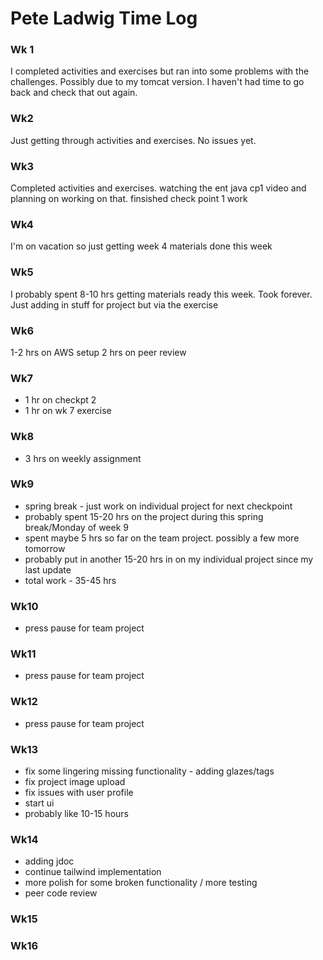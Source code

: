 # Pete Ladwig Time Log

### Wk 1

I completed activities and exercises but ran into some problems with the challenges. Possibly due to my tomcat version. 
I haven't had time to go back and check that out again.

### Wk2

Just getting through activities and exercises. No issues yet.

### Wk3

Completed activities and exercises. watching the ent java cp1 video and planning on working on that. finsished check point 1 work

### Wk4

I'm on vacation so just getting week 4 materials done this week


### Wk5

I probably spent 8-10 hrs getting materials ready this week. Took forever. Just adding in stuff for project but via the exercise

### Wk6

1-2 hrs on AWS setup
2 hrs on peer review

### Wk7
- 1 hr on checkpt 2
- 1 hr on wk 7 exercise

### Wk8

- 3 hrs on weekly assignment

### Wk9

- spring break - just work on individual project for next checkpoint 
- probably spent 15-20 hrs on the project during this spring break/Monday of week 9
- spent maybe 5 hrs so far on the team project. possibly a few more tomorrow
- probably put in another 15-20 hrs in on my individual project since my last update
- total work - 35-45 hrs

### Wk10

- press pause for team project

### Wk11

- press pause for team project

### Wk12

- press pause for team project

### Wk13

- fix some lingering missing functionality - adding glazes/tags
- fix project image upload
- fix issues with user profile
- start ui 
- probably like 10-15 hours

### Wk14

- adding jdoc
- continue tailwind implementation
- more polish for some broken functionality / more testing
- peer code review

### Wk15
### Wk16


